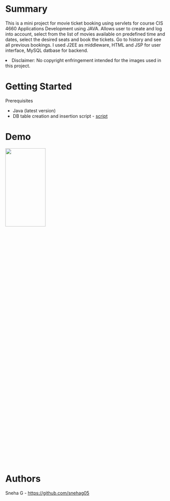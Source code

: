 # Summary
This is a mini project for movie ticket booking using servlets for course CIS 4660 Applications Development using JAVA. 
Allows user to create and log into account, select from the list of movies available on predefined time and dates, select the desired seats and book the tickets. Go to history and see all previous bookings. 
I used J2EE as middleware, HTML and JSP for user interface, MySQL datbase for backend.
<li>Disclaimer: No copyright enfringement intended for the images used in this project.</li>



# Getting Started
Prerequisites
<ul>
<li>Java (latest version)</li>
 <li>DB table creation and insertion script - <a href="https://github.com/snehag05/Book-Movie-Tickets/blob/dev/movietheater-202005031410.sql" >script</a></li>
</ul>

# Demo
<img src ="https://github.com/snehag05/Book-Movie-Tickets/blob/dev/WebContent/Book%20Ticket%20.gif" width="50%" height="25%">


# Authors
Sneha G - https://github.com/snehag05
